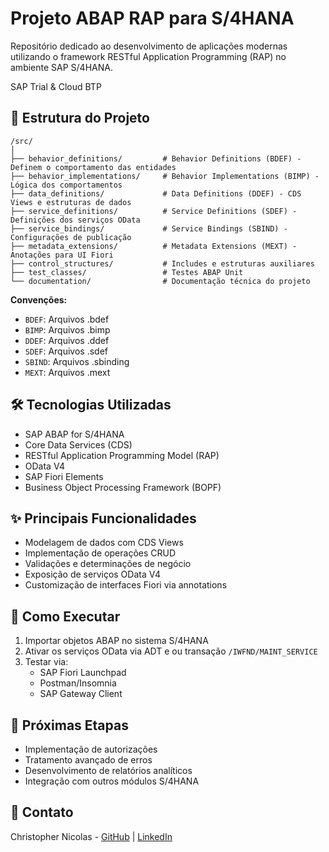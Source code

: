 # Projeto ABAP RAP para S/4HANA

Repositório dedicado ao desenvolvimento de aplicações modernas utilizando o framework RESTful Application Programming (RAP) no ambiente SAP S/4HANA.

SAP Trial & Cloud BTP

## 📂 Estrutura do Projeto

```
/src/
│
├── behavior_definitions/         # Behavior Definitions (BDEF) - Definem o comportamento das entidades
├── behavior_implementations/     # Behavior Implementations (BIMP) - Lógica dos comportamentos
├── data_definitions/             # Data Definitions (DDEF) - CDS Views e estruturas de dados
├── service_definitions/          # Service Definitions (SDEF) - Definições dos serviços OData
├── service_bindings/             # Service Bindings (SBIND) - Configurações de publicação
├── metadata_extensions/          # Metadata Extensions (MEXT) - Anotações para UI Fiori
├── control_structures/           # Includes e estruturas auxiliares
├── test_classes/                 # Testes ABAP Unit
└── documentation/                # Documentação técnica do projeto
```

**Convenções:**
- `BDEF`: Arquivos .bdef
- `BIMP`: Arquivos .bimp
- `DDEF`: Arquivos .ddef
- `SDEF`: Arquivos .sdef
- `SBIND`: Arquivos .sbinding
- `MEXT`: Arquivos .mext




## 🛠️ Tecnologias Utilizadas

- SAP ABAP for S/4HANA
- Core Data Services (CDS)
- RESTful Application Programming Model (RAP)
- OData V4
- SAP Fiori Elements
- Business Object Processing Framework (BOPF)

## ✨ Principais Funcionalidades

- Modelagem de dados com CDS Views
- Implementação de operações CRUD
- Validações e determinações de negócio
- Exposição de serviços OData V4
- Customização de interfaces Fiori via annotations

## 🚀 Como Executar

1. Importar objetos ABAP no sistema S/4HANA
2. Ativar os serviços OData via ADT e ou transação `/IWFND/MAINT_SERVICE`
3. Testar via:
   - SAP Fiori Launchpad
   - Postman/Insomnia
   - SAP Gateway Client

## 📌 Próximas Etapas

- Implementação de autorizações
- Tratamento avançado de erros
- Desenvolvimento de relatórios analíticos
- Integração com outros módulos S/4HANA

## 📧 Contato

Christopher Nicolas - [GitHub](https://github.com/ChristopherNicolasSMM) | [LinkedIn](https://www.linkedin.com/in/christophernicolassmm/)

